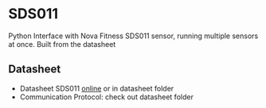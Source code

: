 # SDS011
Python Interface with Nova Fitness SDS011 sensor, running multiple sensors at once. Built from the datasheet



## Datasheet
- Datasheet SDS011 [online](https://www-sd-nf.oss-cn-beijing.aliyuncs.com/%E5%AE%98%E7%BD%91%E4%B8%8B%E8%BD%BD/SDS011%20laser%20PM2.5%20sensor%20specification-V1.4.pdf) or in datasheet folder
- Communication Protocol: check out datasheet folder
